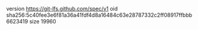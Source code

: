 version https://git-lfs.github.com/spec/v1
oid sha256:5c40fee3e6f81a36a41fdf4d8a16484c63e28787332c2ff08917ffbbb6623419
size 19960
